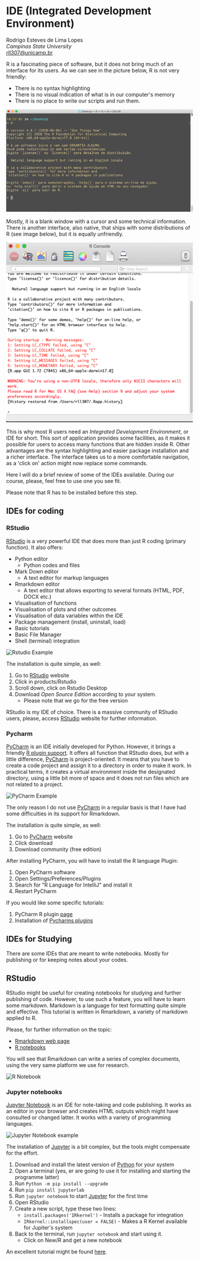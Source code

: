 # IDE (Integrated Development Environment)

Rodrigo Esteves de Lima Lopes\
*Campinas State University*\
[rll307\@unicamp.br](mailto:rll307@unicamp.br)

R is a fascinating piece of software, but it does not bring much of an interface for its users. As we can see in the picture below, R is not very friendly:

-   There is no syntax highlighting
-   There is no visual indication of what is in our computer's memory
-   There is no place to write our scripts and run them.

![R in a terminal](./images/R01.png)

Mostly, it is a blank window with a cursor and some technical information. There is another interface, also native, that ships with some distributions of R (see image below), but it is equally unfriendly.

![R in a native IDE](./images/R02.png)

This is why most R users need an *Integrated Development Environment*, or IDE for short. This sort of application provides some facilities, as it makes it possible for users to access many functions that are hidden inside R. Other advantages are the syntax highlighting and easier package installation and a richer interface. The interface takes us to a more comfortable navigation, as a 'click on' action might now replace some commands.

Here I will do a brief review of some of the IDEs available. During our course, please, feel free to use one you see fit.

Please note that R has to be installed before this step.

## IDEs for coding

### RStudio

[RStudio](https://rstudio.com/) is a very powerful IDE that does more than just R coding (primary function). It also offers:

-   Python editor
    -   Python codes and files
-   Mark Down editor
    -   A text editor for markup languages
-   Rmarkdown editor
    -   A text editor that allows exporting to several formats (HTML, PDF, DOCX etc.)
-   Visualisation of functions
-   Visualisation of plots and other outcomes
-   Visualisation of data variables within the IDE
-   Package management (install, uninstall, load)
-   Basic tutorials
-   Basic File Manager
-   Shell (terminal) integration

![Rstudio Example](http://mercury.webster.edu/aleshunas/R_learning_infrastructure/images/RStudio%20-%20environment%20panel.png)

The installation is quite simple, as well:

1.  Go to [RStudio](https://rstudio.com/) website
2.  Click in products/Rstudio
3.  Scroll down, click on Rstudio Desktop
4.  Download *Open Source Edition* according to your system.
    -   Please note that we go for the free version

RStudio is my IDE of choice. There is a massive community of RStudio users, please, access [RStudio](https://rstudio.com/) website for further information.

### Pycharm

[PyCharm](https://www.jetbrains.com/pycharm/) is an IDE initially developed for Python. However, it brings a friendly [R plugin support](https://www.jetbrains.com/help/pycharm/r-plugin-support.html). It offers all function that RStudio does, but with a little difference, [PyCharm](https://www.jetbrains.com/pycharm/) is project-oriented. It means that you have to create a code project and assign it to a directory in order to make it work. In practical terms, it creates a virtual environment inside the designated directory, using a little bit more of space and it does not run files which are not related to a project.

![PyCharm Example](https://resources.jetbrains.com/help/img/idea/2020.2/py_r_overview.png)

The only reason I do not use [PyCharm](https://www.jetbrains.com/pycharm/) in a regular basis is that I have had some difficulties in its support for Rmarkdown.

The installation is quite simple, as well:

1.  Go to [PyCharm](https://www.jetbrains.com/pycharm/) website
2.  Click download
3.  Download community (free edition)

After installing PyCharm, you will have to install the R language Plugin:

1.  Open PyCharm software
2.  Open Settings/Preferences/Plugins
3.  Search for "R Language for IntelliJ" and install it
4.  Restart PyCharm

If you would like some specific tutorials:

1.  PyCharm R plugin [page](https://www.jetbrains.com/help/pycharm/r-plugin-support.html)
2.  Installation of [Pycharms plugins](https://www.jetbrains.com/help/pycharm/managing-plugins.html)

## IDEs for Studying

There are some IDEs that are meant to write notebooks. Mostly for publishing or for keeping notes about your codes.

## RStudio

RStudio might be useful for creating notebooks for studying and further publishing of code. However, to use such a feature, you will have to learn some markdown. Markdown is a language for text formatting quite simple and effective. This tutorial is written in Rmarkdown, a variety of markdown applied to R.

Please, for further information on the topic:

-   [Rmarkdown web page](https://rmarkdown.rstudio.com/)
-   [R notebooks](https://rmarkdown.rstudio.com/lesson-10.html)

You will see that Rmarkdown can write a series of complex documents, using the very same platform we use for research.

![R Notebook](https://d33wubrfki0l68.cloudfront.net/14588820b42b46fc38e5350566c03420e4c64e34/e54b8/lesson-images/notebooks-1-notebook.png)

### Jupyter notebooks

[Jupyter Notebook](https://jupyter.org/) is an IDE for note-taking and code publishing. It works as an editor in your browser and creates HTML outputs which might have consulted or changed latter. It works with a variety of programming languages.

![Jupyter Notebook example](https://msdnshared.blob.core.windows.net/media/2016/03/032916_2008_JupyterNote3.png)

The installation of [Jupyter](https://jupyter.org/) is a bit complex, but the tools might compensate for the effort.

1.  Download and install the latest version of [Python](https://www.python.org/) for your system
2.  Open a terminal (yes, er are going to use it for installing and starting the programme latter)
3.  Run `Python -m pip install --upgrade`
4.  Run `pip install jupyterlab`
5.  Run `jupyter notebook` to start [Jupyter](https://jupyter.org/) for the first time
6.  Open RStudio
7.  Create a new script, type these two lines:
    -   `install.packages('IRkernel')` - Installs a package for integration
    -   `IRkernel::installspec(user = FALSE)` - Makes a R Kernel available for Jupiter's system
8.  Back to the terminal, run `jupyter notebook` and start using it.
    -   Click on New/R and get a new notebook

An excellent tutorial might be found [here](https://dzone.com/articles/using-r-on-jupyternbspnotebook).
